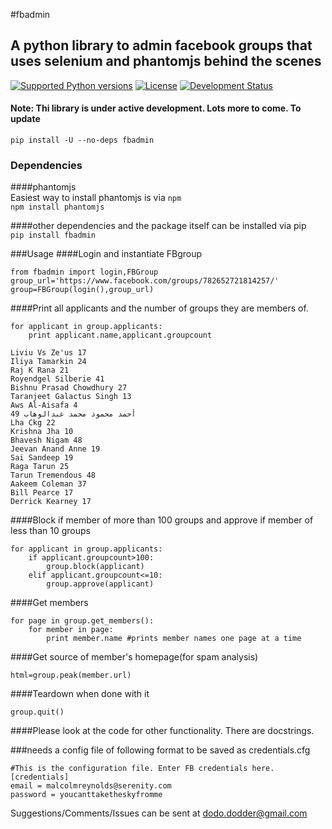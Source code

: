 #fbadmin
## A python library to admin facebook groups that uses selenium and phantomjs behind the scenes
[![Supported Python versions](https://pypip.in/py_versions/fbadmin/badge.svg)](https://pypi.python.org/pypi/<fbadmin>/)
[![License](https://pypip.in/license/fbadmin/badge.svg)](https://pypi.python.org/pypi/fbadmin/)
[![Development Status](https://pypip.in/status/fbadmin/badge.svg)](https://pypi.python.org/pypi/fbadmin/)

#### Note: Thi library is under active development. Lots more to come. To update 

```pip install -U --no-deps fbadmin```

### Dependencies
####phantomjs                               
Easiest way to install phantomjs is via ```npm```                    
```npm install phantomjs```                        

####other dependencies and the package itself can be installed via pip                                          
```pip install fbadmin```

###Usage
####Login and instantiate FBgroup

```
from fbadmin import login,FBGroup
group_url='https://www.facebook.com/groups/782652721814257/'
group=FBGroup(login(),group_url)
```
####Print all applicants and the number of groups they are members of.                          

```
for applicant in group.applicants:
    print applicant.name,applicant.groupcount
     
Liviu Vs Ze'us 17
Iliya Tamarkin 24
Raj K Rana 21
Royendgel Silberie 41
Bishnu Prasad Chowdhury 27
Taranjeet Galactus Singh 13
Aws Al-Aisafa 4
أحمد محمود محمد عبدالوهاب 49
Lha Ckg 22
Krishna Jha 10
Bhavesh Nigam 48
Jeevan Anand Anne 19
Sai Sandeep 19
Raga Tarun 25
Tarun Tremendous 48
Aakeem Coleman 37
Bill Pearce 17
Derrick Kearney 17

```

####Block if member of more than 100 groups and approve if member of less than 10 groups

```
for applicant in group.applicants:
    if applicant.groupcount>100:
        group.block(applicant)
    elif applicant.groupcount<=10:
        group.approve(applicant)

```

####Get members

```
for page in group.get_members():
    for member in page:
        print member.name #prints member names one page at a time
```

####Get source of member's homepage(for spam analysis)

```
html=group.peak(member.url)
```

####Teardown when done with it                  

```
group.quit()
```
####Please look at the code for other functionality. There are docstrings.

###needs a config file of following format to be saved as credentials.cfg

```
#This is the configuration file. Enter FB credentials here.
[credentials]
email = malcolmreynolds@serenity.com
password = youcanttaketheskyfromme
```

Suggestions/Comments/Issues can be sent at dodo.dodder@gmail.com
